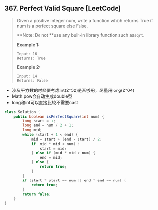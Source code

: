 ## 367. Perfect Valid Square \[LeetCode\]

> Given a positive integer num, write a function which returns True if num is a perfect square else False.
>
> **Note: Do not **use any built-in library function such as`sqrt`.
>
> **Example 1:**
>
> ```
> Input: 16
> Returns: True
> ```
>
> **Example 2:**
>
> ```
> Input: 14
> Returns: False
> ```

* 涉及平方数的时候要考虑int\(2^32\)是否够用，尽量用long\(2^64\)
* Math.pow会自动生成double型
* long和int可以直接比较不需要cast

```java
class Solution {
    public boolean isPerfectSquare(int num) {
        long start = 1;
        long end = num / 2 + 1;
        long mid;
        while (start + 1 < end) {
            mid = start + (end - start) / 2;
            if (mid * mid < num) {
                start = mid;
            } else if (mid * mid > num) {
                end = mid;
            } else {
                return true;
            }
        }
        if (start * start == num || end * end == num) {
            return true;
        }
        return false;
    }
}
```



